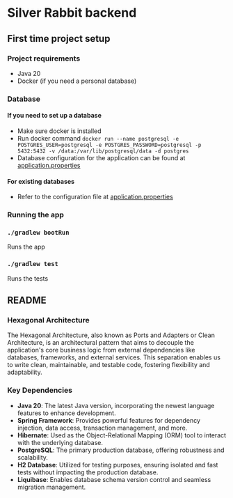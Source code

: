 # Silver Rabbit backend

## First time project setup

### Project requirements

* Java 20
* Docker (if you need a personal database)

### Database

#### If you need to set up a database

* Make sure docker is installed
* Run docker
  command ``docker run --name postgresql -e POSTGRES_USER=postgresql -e POSTGRES_PASSWORD=postgresql -p 5432:5432 -v /data:/var/lib/postgresql/data -d postgres``
* Database configuration for the application can be found
  at [application.properties](src/main/resources/application.properties)

#### For existing databases

* Refer to the configuration file at [application.properties](src/main/resources/application.properties)

### Running the app

### `./gradlew bootRun`

Runs the app

### `./gradlew test`

Runs the tests

## README

### Hexagonal Architecture

The Hexagonal Architecture, also known as Ports and Adapters or Clean Architecture, is an architectural pattern that
aims to decouple the application's core business logic from external dependencies like databases, frameworks, and
external services. This separation enables us to write clean, maintainable, and testable code, fostering flexibility and
adaptability.

### Key Dependencies

- **Java 20**: The latest Java version, incorporating the newest language features to enhance development.
- **Spring Framework**: Provides powerful features for dependency injection, data access, transaction management, and
  more.
- **Hibernate**: Used as the Object-Relational Mapping (ORM) tool to interact with the underlying database.
- **PostgreSQL**: The primary production database, offering robustness and scalability.
- **H2 Database**: Utilized for testing purposes, ensuring isolated and fast tests without impacting the production
  database.
- **Liquibase**: Enables database schema version control and seamless migration management.
